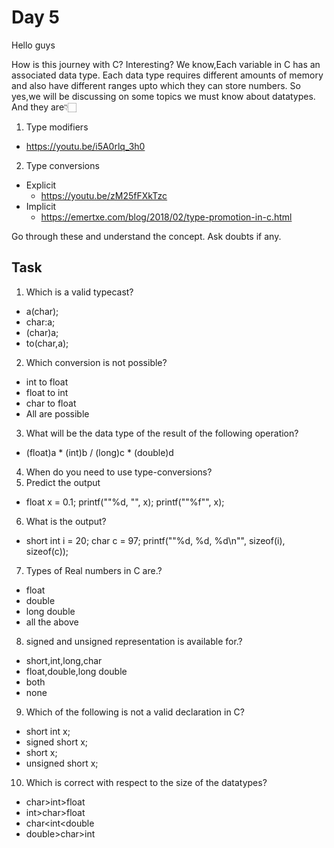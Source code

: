 # Day 5

Hello guys

How is this journey with C? Interesting?
We know,Each variable in C has an associated data type. Each data type requires different amounts of memory and also have different ranges upto which they can store numbers. So yes,we will be discussing on some topics we must know about datatypes. And they are👇🏻

1. Type modifiers
- https://youtu.be/i5A0rlq_3h0

2. Type conversions
- Explicit 
  -  https://youtu.be/zM25fFXkTzc
- Implicit 
  -  https://emertxe.com/blog/2018/02/type-promotion-in-c.html

Go through these and understand the concept. Ask doubts if any.


## Task

1. Which is a valid typecast?
* a(char);
* char:a;
* (char)a;
* to(char,a);

2. Which conversion is not possible?
* int to float
* float to int
* char to float
* All are possible

3. What will be the data type of the result of the following operation?
- (float)a * (int)b / (long)c * (double)d	
4. When do you need to use type-conversions?
5. Predict the output
- float x = 0.1;        printf(""%d, "", x);        printf(""%f"", x);
6. What is the output?
- short int i = 20; char c = 97;        printf(""%d, %d, %d\n"", sizeof(i), sizeof(c));
7. Types of Real numbers in C are.?
* float
* double
* long double
* all the above

8. signed and unsigned representation is available for.?
* short,int,long,char
* float,double,long double
* both
* none
9. Which of the following is not a valid declaration in C? 
* short int x;
* signed short x;
* short x;
* unsigned short x;	
10. Which is correct with respect to the size of the datatypes? 
* char>int>float
* int>char>float
* char<int<double
* double>char>int

